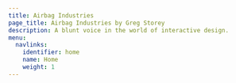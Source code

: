 ```yaml
---
title: Airbag Industries
page_title: Airbag Industries by Greg Storey
description: A blunt voice in the world of interactive design.
menu:
  navlinks:
    identifier: home
    name: Home
    weight: 1
---
```

